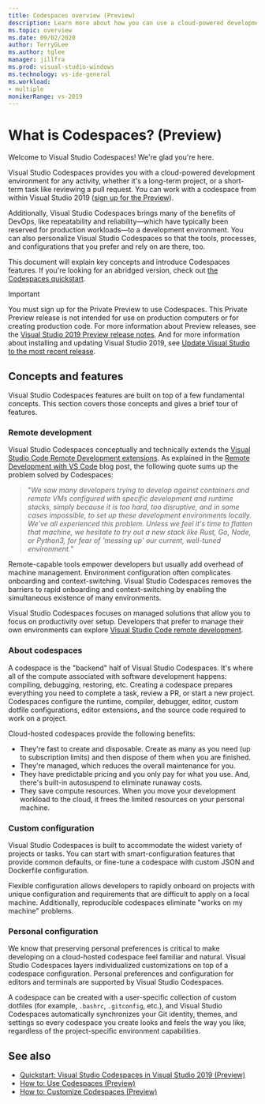 ```yaml
---
title: Codespaces overview (Preview)
description: Learn more about how you can use a cloud-powered development codespace with Visual Studio 2019.
ms.topic: overview
ms.date: 09/02/2020
author: TerryGLee
ms.author: tglee
manager: jillfra
ms.prod: visual-studio-windows
ms.technology: vs-ide-general
ms.workload:
- multiple
monikerRange: vs-2019
---
```


# What is Codespaces? (Preview)

Welcome to Visual Studio Codespaces! We're glad you're here.

Visual Studio Codespaces provides you with a cloud-powered development environment for any activity, whether it's a long-term project, or a short-term task like reviewing a pull request. You can work with a codespace from within Visual Studio 2019 ([sign up for the Preview](https://aka.ms/vsfutures-signup)).

Additionally, Visual Studio Codespaces brings many of the benefits of DevOps, like repeatability and reliability&mdash;which have typically been reserved for production workloads&mdash;to a development environment. You can also personalize Visual Studio Codespaces so that the tools, processes, and configurations that you prefer and rely on are there, too.

This document will explain key concepts and introduce Codespaces features. If you're looking for an abridged version, check out [the Codespaces quickstart](/visualstudio/codespaces/quickstarts/vs/).

> [!IMPORTANT]
> You must sign up for the Private Preview to use Codespaces. This Private Preview release is not intended for use on production computers or for creating production code. For more information about Preview releases, see the [Visual Studio 2019 Preview release notes](/visualstudio/releases/2019/release-notes-preview/). And for more information about installing and updating Visual Studio 2019, see [Update Visual Studio to the most recent release](../../install/update-visual-studio.md).

## Concepts and features

Visual Studio Codespaces features are built on top of a few fundamental concepts. This section covers those concepts and gives a brief tour of features.

### Remote development

Visual Studio Codespaces conceptually and technically extends the [Visual Studio Code Remote Development extensions](https://marketplace.visualstudio.com/items?itemName=ms-vscode-remote.vscode-remote-extensionpack). As explained in the [Remote Development with VS Code](https://code.visualstudio.com/blogs/2019/05/02/remote-development) blog post, the following quote sums up the problem solved by Codespaces:

>"_We saw many developers trying to develop against containers and remote VMs configured with specific development and runtime stacks, simply because it is too hard, too disruptive, and in some cases impossible, to set up these development environments locally. We've all experienced this problem. Unless we feel it's time to flatten that machine, we hesitate to try out a new stack like Rust, Go, Node, or Python3, for fear of 'messing up' our current, well-tuned environment._"

Remote-capable tools empower developers but usually add overhead of machine management. Environment configuration often complicates onboarding and context-switching. Visual Studio Codespaces removes the barriers to rapid onboarding and context-switching by enabling the simultaneous existence of many environments.

Visual Studio Codespaces focuses on managed solutions that allow you to focus on productivity over setup. Developers that prefer to manage their own environments can explore [Visual Studio Code remote development](https://code.visualstudio.com/docs/remote/remote-overview).

### About codespaces

A codespace is the "backend" half of Visual Studio Codespaces. It's where all of the compute associated with software development happens: compiling, debugging, restoring, etc. Creating a codespace prepares everything you need to complete a task, review a PR, or start a new project. Codespaces configure the runtime, compiler, debugger, editor, custom dotfile configurations, editor extensions, and the source code required to work on a project.

Cloud-hosted codespaces provide the following benefits:

- They're fast to create and disposable. Create as many as you need (up to subscription limits) and then dispose of them when you are finished.
- They're managed, which reduces the overall maintenance for you.
- They have predictable pricing and you only pay for what you use. And, there's built-in autosuspend to eliminate runaway costs.
- They save compute resources. When you move your development workload to the cloud, it frees the limited resources on your personal machine.

### Custom configuration

Visual Studio Codespaces is built to accommodate the widest variety of projects or tasks. You can start with smart-configuration features that provide common defaults, or fine-tune a codespace with custom JSON and Dockerfile configuration.

Flexible configuration allows developers to rapidly onboard on projects with unique configuration and requirements that are difficult to apply on a local machine. Additionally, reproducible codespaces eliminate "works on my machine" problems.

### Personal configuration

We know that preserving personal preferences is critical to make developing on a cloud-hosted codespace feel familiar and natural. Visual Studio Codespaces layers individualized customizations on top of a codespace configuration. Personal preferences and configuration for editors and  terminals are supported by Visual Studio Codespaces.

A codespace can be created with a user-specific collection of custom dotfiles (for example, `.bashrc`, `.gitconfig`, etc.), and Visual Studio Codespaces automatically synchronizes your Git identity, themes, and settings so every codespace you create looks and feels the way you like, regardless of the project-specific environment capabilities.

## See also

- [Quickstart: Visual Studio Codespaces in Visual Studio 2019 (Preview)](/visualstudio/codespaces/quickstarts/vs/)
- [How to: Use Codespaces (Preview)](use-visual-studio-codespaces.md)
- [How to: Customize Codespaces (Preview)](customize-codespaces.md)